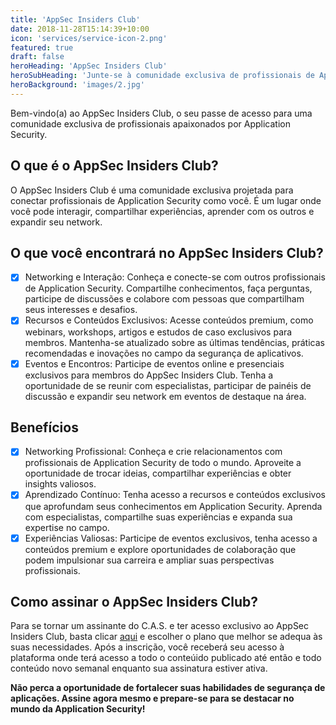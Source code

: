 ```yaml
---
title: 'AppSec Insiders Club'
date: 2018-11-28T15:14:39+10:00
icon: 'services/service-icon-2.png'
featured: true
draft: false
heroHeading: 'AppSec Insiders Club'
heroSubHeading: 'Junte-se à comunidade exclusiva de profissionais de Application Security'
heroBackground: 'images/2.jpg'
---
```


Bem-vindo(a) ao AppSec Insiders Club, o seu passe de acesso para uma comunidade exclusiva de profissionais apaixonados por Application Security.

## O que é o AppSec Insiders Club?

O AppSec Insiders Club é uma comunidade exclusiva projetada para conectar profissionais de Application Security como você. É um lugar onde você pode interagir, compartilhar experiências, aprender com os outros e expandir seu network.

## O que você encontrará no AppSec Insiders Club?

- [X] Networking e Interação: Conheça e conecte-se com outros profissionais de Application Security. Compartilhe conhecimentos, faça perguntas, participe de discussões e colabore com pessoas que compartilham seus interesses e desafios.
- [X] Recursos e Conteúdos Exclusivos: Acesse conteúdos premium, como webinars, workshops, artigos e estudos de caso exclusivos para membros. Mantenha-se atualizado sobre as últimas tendências, práticas recomendadas e inovações no campo da segurança de aplicativos.
- [X] Eventos e Encontros: Participe de eventos online e presenciais exclusivos para membros do AppSec Insiders Club. Tenha a oportunidade de se reunir com especialistas, participar de painéis de discussão e expandir seu network em eventos de destaque na área.

## Benefícios

- [X] Networking Profissional: Conheça e crie relacionamentos com profissionais de Application Security de todo o mundo. Aproveite a oportunidade de trocar ideias, compartilhar experiências e obter insights valiosos.
- [X] Aprendizado Contínuo: Tenha acesso a recursos e conteúdos exclusivos que aprofundam seus conhecimentos em Application Security. Aprenda com especialistas, compartilhe suas experiências e expanda sua expertise no campo.
- [X] Experiências Valiosas: Participe de eventos exclusivos, tenha acesso a conteúdos premium e explore oportunidades de colaboração que podem impulsionar sua carreira e ampliar suas perspectivas profissionais.

## Como assinar o AppSec Insiders Club?

Para se tornar um assinante do C.A.S. e ter acesso exclusivo ao AppSec Insiders Club, basta clicar [aqui](https://pay.hotmart.com/P82624344I?off=677mnlc5) e escolher o plano que melhor se adequa às suas necessidades. Após a inscrição, você receberá seu acesso à plataforma onde terá acesso a todo o conteúido publicado até então e todo conteúdo novo semanal enquanto sua assinatura estiver ativa.

**Não perca a oportunidade de fortalecer suas habilidades de segurança de aplicações. Assine agora mesmo e prepare-se para se destacar no mundo da Application Security!**